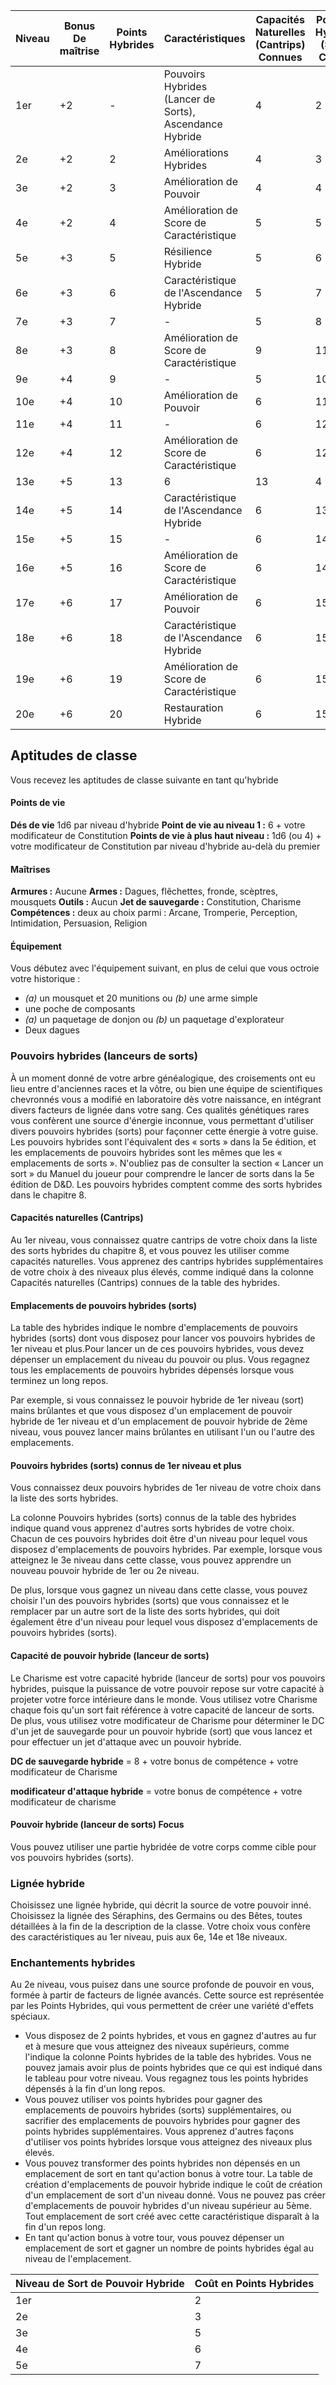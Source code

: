 | Niveau | Bonus De maîtrise | Points Hybrides | Caractéristiques                                        | Capacités Naturelles (Cantrips) Connues | Pouvoirs Hybrides (Sorts) Connus | 1er | 2e  | 3e  | 4e  | 5e  | 6e  | 7e  | 8e  | 9e  |
| ------ | ----------------- | --------------- | ------------------------------------------------------- | --------------------------------------- | -------------------------------- | --- | --- | --- | --- | --- | --- | --- | --- | --- |
| 1er    | +2                | -               | Pouvoirs Hybrides (Lancer de Sorts), Ascendance Hybride | 4                                       | 2                                | 2   | —   | —   | —   | —   | —   | —   | —   | —   |
| 2e     | +2                | 2               | Améliorations Hybrides                                  | 4                                       | 3                                | 3   | —   | —   | —   | —   | —   | —   | —   | —   |
| 3e     | +2                | 3               | Amélioration de Pouvoir                                 | 4                                       | 4                                | 4   | 2   | —   | —   | —   | —   | —   | —   | —   |
| 4e     | +2                | 4               | Amélioration de Score de Caractéristique                | 5                                       | 5                                | 4   | 3   | —   | —   | —   | —   | —   | —   | —   |
| 5e     | +3                | 5               | Résilience Hybride                                      | 5                                       | 6                                | 4   | 3   | 2   | —   | —   | —   | —   | —   | —   |
| 6e     | +3                | 6               | Caractéristique de l'Ascendance Hybride                 | 5                                       | 7                                | 4   | 3   | 3   | —   | —   | —   | —   | —   | —   |
| 7e     | +3                | 7               | -                                                       | 5                                       | 8                                | 4   | 3   | 3   | 1   | —   | —   | —   | —   | —   |
| 8e     | +3                | 8               | Amélioration de Score de Caractéristique                | 9                                       | 11                               | 4   | 3   | 3   | 2   | —   | —   | —   | —   | —   |
| 9e     | +4                | 9               | -                                                       | 5                                       | 10                               | 4   | 3   | 3   | 3   | 1   | —   | —   | —   | —   |
| 10e    | +4                | 10              | Amélioration de Pouvoir                                 | 6                                       | 11                               | 4   | 3   | 3   | 3   | 2   | —   | —   | —   | —   |
| 11e    | +4                | 11              | -                                                       | 6                                       | 12                               | 4   | 3   | 3   | 3   | 2   | 1   | —   | —   | —   |
| 12e    | +4                | 12              | Amélioration de Score de Caractéristique                | 6                                       | 12                               | 4   | 3   | 3   | 3   | 2   | 1   | —   | —   | —   |
| 13e    | +5                | 13              | 6                                                       | 13                                      | 4                                | 3   | 3   | 3   | 2   | 1   | 1   | —   | —   |     |
| 14e    | +5                | 14              | Caractéristique de l'Ascendance Hybride                 | 6                                       | 13                               | 4   | 3   | 3   | 3   | 2   | 1   | 1   | —   | —   |
| 15e    | +5                | 15              | -                                                       | 6                                       | 14                               | 4   | 3   | 3   | 3   | 2   | 1   | 1   | 1   | —   |
| 16e    | +5                | 16              | Amélioration de Score de Caractéristique                | 6                                       | 14                               | 4   | 3   | 3   | 3   | 2   | 1   | 1   | 1   | —   |
| 17e    | +6                | 17              | Amélioration de Pouvoir                                 | 6                                       | 15                               | 4   | 3   | 3   | 3   | 2   | 1   | 1   | 1   | 1   |
| 18e    | +6                | 18              | Caractéristique de l'Ascendance Hybride                 | 6                                       | 15                               | 4   | 3   | 3   | 3   | 3   | 1   | 1   | 1   | 1   |
| 19e    | +6                | 19              | Amélioration de Score de Caractéristique                | 6                                       | 15                               | 4   | 3   | 3   | 3   | 3   | 2   | 1   | 1   | 1   |
| 20e    | +6                | 20              | Restauration Hybride                                    | 6                                       | 15                               | 4   | 3   | 3   | 3   | 3   | 2   | 2   | 1   | 1   |

## Aptitudes de classe

Vous recevez les aptitudes de classe suivante en tant qu'hybride

#### Points de vie

**Dés de vie** 1d6 par niveau d'hybride
**Point de vie au niveau 1 :** 6 + votre modificateur de Constitution
**Points de vie à plus haut niveau :** 1d6 (ou 4) + votre modificateur de Constitution par niveau d'hybride au-delà du premier

#### Maîtrises

**Armures :** Aucune
**Armes :** Dagues, flêchettes, fronde, scèptres, mousquets
**Outils :** Aucun
**Jet de sauvegarde :** Constitution, Charisme
**Compétences :** deux au choix parmi : Arcane, Tromperie, Perception, Intimidation, Persuasion, Religion

#### Équipement

Vous débutez avec l'équipement suivant, en plus de celui que vous octroie votre historique :

-   _(a)_ un mousquet et 20 munitions ou _(b)_ une arme simple
-   une poche de composants
-   _(a)_ un paquetage de donjon ou _(b)_ un paquetage d'explorateur
-   Deux dagues

### Pouvoirs hybrides (lanceurs de sorts)

À un moment donné de votre arbre généalogique, des croisements ont eu lieu entre d'anciennes races et la vôtre, ou bien une équipe de scientifiques chevronnés vous a modifié en laboratoire dès votre naissance, en intégrant divers facteurs de lignée dans votre sang. Ces qualités génétiques rares vous confèrent une source d'énergie inconnue, vous permettant d'utiliser divers pouvoirs hybrides (sorts) pour façonner cette énergie à votre guise. Les pouvoirs hybrides sont l'équivalent des « sorts » dans la 5e édition, et les emplacements de pouvoirs hybrides sont les mêmes que les « emplacements de sorts ». N'oubliez pas de consulter la section « Lancer un sort » du Manuel du joueur pour comprendre le lancer de sorts dans la 5e édition de D&D. Les pouvoirs hybrides comptent comme des sorts hybrides dans le chapitre 8.

#### Capacités naturelles (Cantrips)

Au 1er niveau, vous connaissez quatre cantrips de votre choix dans la liste des sorts hybrides du chapitre 8, et vous pouvez les utiliser comme capacités naturelles. Vous apprenez des cantrips hybrides supplémentaires de votre choix à des niveaux plus élevés, comme indiqué dans la colonne Capacités naturelles (Cantrips) connues de la table des hybrides.

#### Emplacements de pouvoirs hybrides (sorts)

La table des hybrides indique le nombre d'emplacements de pouvoirs hybrides (sorts) dont vous disposez pour lancer vos pouvoirs hybrides de 1er niveau et plus.Pour lancer un de ces pouvoirs hybrides, vous devez dépenser un emplacement du niveau du pouvoir ou plus. Vous regagnez tous les emplacements de pouvoirs hybrides dépensés lorsque vous terminez un long repos.

Par exemple, si vous connaissez le pouvoir hybride de 1er niveau (sort) mains brûlantes et que vous disposez d'un emplacement de pouvoir hybride de 1er niveau et d'un emplacement de pouvoir hybride de 2ème niveau, vous pouvez lancer mains brûlantes en utilisant l'un ou l'autre des emplacements.

#### Pouvoirs hybrides (sorts) connus de 1er niveau et plus

Vous connaissez deux pouvoirs hybrides de 1er niveau de votre choix dans la liste des sorts hybrides.

La colonne Pouvoirs hybrides (sorts) connus de la table des hybrides indique quand vous apprenez d'autres sorts hybrides de votre choix. Chacun de ces pouvoirs hybrides doit être d'un niveau pour lequel vous disposez d'emplacements de pouvoirs hybrides. Par exemple, lorsque vous atteignez le 3e niveau dans cette classe, vous pouvez apprendre un nouveau pouvoir hybride de 1er ou 2e niveau.

De plus, lorsque vous gagnez un niveau dans cette classe, vous pouvez choisir l'un des pouvoirs hybrides (sorts) que vous connaissez et le remplacer par un autre sort de la liste des sorts hybrides, qui doit également être d'un niveau pour lequel vous disposez d'emplacements de pouvoirs hybrides (sorts).

#### Capacité de pouvoir hybride (lanceur de sorts)

Le Charisme est votre capacité hybride (lanceur de sorts) pour vos pouvoirs hybrides, puisque la puissance de votre pouvoir repose sur votre capacité à projeter votre force intérieure dans le monde. Vous utilisez votre Charisme chaque fois qu'un sort fait référence à votre capacité de lanceur de sorts. De plus, vous utilisez votre modificateur de Charisme pour déterminer le DC d'un jet de sauvegarde pour un pouvoir hybride (sort) que vous lancez et pour effectuer un jet d'attaque avec un pouvoir hybride.

**DC de sauvegarde hybride** = 8 + votre bonus de compétence + votre modificateur de Charisme

**modificateur d'attaque hybride** = votre bonus de compétence + votre modificateur de charisme

#### Pouvoir hybride (lanceur de sorts) Focus

Vous pouvez utiliser une partie hybridée de votre corps comme cible pour vos pouvoirs hybrides (sorts).

### Lignée hybride

Choisissez une lignée hybride, qui décrit la source de votre pouvoir inné. Choisissez la lignée des Séraphins, des Germains ou des Bêtes, toutes détaillées à la fin de la description de la classe. Votre choix vous confère des caractéristiques au 1er niveau, puis aux 6e, 14e et 18e niveaux.

### Enchantements hybrides

Au 2e niveau, vous puisez dans une source profonde de pouvoir en vous, formée à partir de facteurs de lignée avancés. Cette source est représentée par les Points Hybrides, qui vous permettent de créer une variété d'effets spéciaux.

-   Vous disposez de 2 points hybrides, et vous en gagnez d'autres au fur et à mesure que vous atteignez des niveaux supérieurs, comme l'indique la colonne Points hybrides de la table des hybrides. Vous ne pouvez jamais avoir plus de points hybrides que ce qui est indiqué dans le tableau pour votre niveau. Vous regagnez tous les points hybrides dépensés à la fin d'un long repos.
-   Vous pouvez utiliser vos points hybrides pour gagner des emplacements de pouvoirs hybrides (sorts) supplémentaires, ou sacrifier des emplacements de pouvoirs hybrides pour gagner des points hybrides supplémentaires. Vous apprenez d'autres façons d'utiliser vos points hybrides lorsque vous atteignez des niveaux plus élevés.
-   Vous pouvez transformer des points hybrides non dépensés en un emplacement de sort en tant qu'action bonus à votre tour. La table de création d'emplacements de pouvoir hybride indique le coût de création d'un emplacement de sort d'un niveau donné. Vous ne pouvez pas créer d'emplacements de pouvoir hybrides d'un niveau supérieur au 5ème. Tout emplacement de sort créé avec cette caractéristique disparaît à la fin d'un repos long.
-   En tant qu'action bonus à votre tour, vous pouvez dépenser un emplacement de sort et gagner un nombre de points hybrides égal au niveau de l'emplacement.

| Niveau de Sort de Pouvoir Hybride | Coût en Points Hybrides |
| --------------------------------- | ----------------------- |
| 1er                               | 2                       |
| 2e                                | 3                       |
| 3e                                | 5                       |
| 4e                                | 6                       |
| 5e                                | 7                       |
